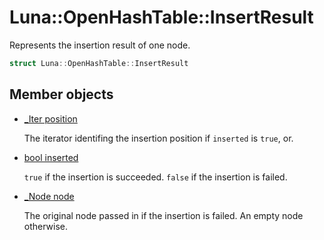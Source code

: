 # Luna::OpenHashTable::InsertResult
Represents the insertion result of one node. 

```c++
struct Luna::OpenHashTable::InsertResult
```

## Member objects
* [_Iter position](struct_luna_1_1_open_hash_table_1_1_insert_result_1a07d72ed16c963966df580432fc7e28a5.md)

    The iterator identifing the insertion position if `inserted` is `true`, or. 

* [bool inserted](struct_luna_1_1_open_hash_table_1_1_insert_result_1a325385b8d6787835cb03a2f364ab2c56.md)

    `true` if the insertion is succeeded. `false` if the insertion is failed. 

* [_Node node](struct_luna_1_1_open_hash_table_1_1_insert_result_1a4ce01a83dcdae0ec226d5f4398c0c755.md)

    The original node passed in if the insertion is failed. An empty node otherwise. 

